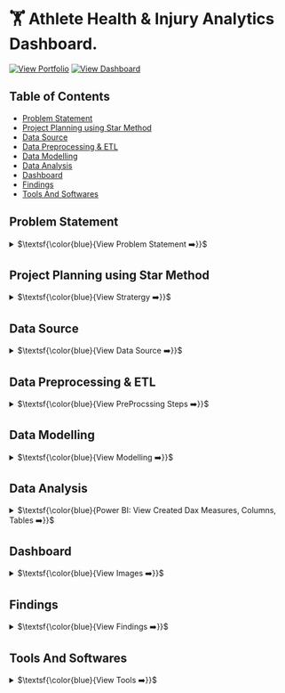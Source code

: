 # 🏋️ Athlete Health & Injury Analytics Dashboard. 

[![View Portfolio](https://img.shields.io/badge/View%20Portfolio-%23000000.svg?style=for-the-badge&logo=firefox&logoColor=#FF7139)](https://www.datascienceportfol.io/mohan_Srinivas)
[![View Dashboard](https://img.shields.io/badge/View%20Dashboard-%23000000.svg?style=for-the-badge&logo=Codeforces&logoColor=gold)](https://app.powerbi.com/view?r=eyJrIjoiNWU0MmMyNGQtODFiMS00NzI3LTk1MDMtYWU3OTNlNmE1MjM4IiwidCI6IjQ2NTRiNmYxLTBlNDctNDU3OS1hOGExLTAyZmU5ZDk0M2M3YiIsImMiOjl9)

## Table of Contents
- [Problem Statement](#problem-statement)
- [Project Planning using Star Method](#project-planning-using-star-method)
- [Data Source](#data-source)
- [Data Preprocessing \& ETL](#data-preprocessing--etl)
- [Data Modelling](#data-modelling)
- [Data Analysis](#data-analysis)
- [Dashboard](#dashboard)
- [Findings](#findings)
- [Tools And Softwares](#tools-and-softwares)


## Problem Statement
<details>
<summary>
$\textsf{\color{blue}{View Problem Statement ➡️}}$
</summary><br>

**Problem**

In this Challenge, you will work on Athlete Health & Injury Dataset to help sports organizations minimize downtime, control costs, and enhance player availability through rigorous, data-backed injury management. Doctors, leagues, athletic trainers, and front-office executives - all benefit from granular injury insights to preserve competitive edge and safeguard athlete welfare.

**Challenges:**

- Which types of injuries occur most frequently?
- Which sports or events have the highest rate of injury?
- Are injuries more common in specific athlete age groups or genders?
- How does injury severity vary across different types of sports or positions?
- How long does recovery typically take for various injury types?
- Which treatment methods are most effective for speeding up recovery?
- Do certain coaches or teams have consistently lower injury rates?
- Are there regional differences in injury frequency or severity?
- Does the playing surface or competition level affect injury occurrence?

**Use Case & Main Goal:**

- Tests your ability to model relationships, handle conformed dimensions, and optimize DAX measures.
- Build a portfolio piece that simulates genuine business requirements in a high-stakes, performance-driven sport industry.
- Use-case allows you to craft compelling narratives around player health, financial stewardship, and competitive advantage.

</details>


## Project Planning using Star Method

<details>
<summary>
$\textsf{\color{blue}{View Stratergy ➡️}}$
</summary><br>

- **Understand key KPIs:** Total Engagement, Views, Impressions, Click-Through Rate (CTR), and Engagement Rate.
- **Build hierarchical view:** Platform → Content Category → Post Type → Post-Level Details.
- **Enable drilldowns:** from a high-level overview → campaign analysis → regional performance → content-specific insights.
- **Design dashboards:** clear filters for platform, country, campaign, content type, and date range.

### 📝 S - Situation

Sports organizations were struggling to track and analyze athlete health data at scale. Medical staff, coaches, and management faced the following challenges:

- Rising treatment costs without visibility into drivers.

- Lack of insight into injury causes, vulnerable body parts, and recurrence patterns.

- Difficulty measuring treatment effectiveness and coach impact on recovery.

- Limited ability to compare trends regionally, by sport, or by competition level.

**Context:**

- This project is part of the Athlete Health & Injury Analytics challenge, designed to simulate real-world requirements in the high-stakes sports industry. The ultimate goal is to help organizations minimize downtime, control costs, and enhance player availability through data-backed decisions.

### 🎯 T - Task

The objective was to design and implement a centralized analytics solution that:

- Consolidates raw data from injury logs, treatments, costs, and player details.

- Provides multi-dimensional insights at player, regional, and organizational levels.

- Enables stakeholders (doctors, trainers, coaches, executives) to explore:

    - Most frequent injury types and affected body parts.

    - Recovery timelines by severity, treatment, and sport.

    - Cost trends (MOM, YOY) across treatments and surfaces.

    - Coach and team effectiveness in reducing recovery times.

    - Regional and demographic (age, gender) variations.

### ⚡ A - Action

- Collected and cleaned raw data from injury reports, treatment logs, and cost data.

- Designed a data model with fact and dimension tables (injuries, players, treatments, costs, surfaces, coaches).

- Built an interactive Power BI dashboard with drill-downs by sport, injury type, region, and recovery outcomes.

- Used DAX measures for KPIs like treatment success %, YOY cost change, recovery rate, and coach impact.

- Visualized metrics using maps, bar charts, line graphs, pie charts, and custom visuals Visuals of Zoom Charts.

### 🏆 R - Result

The analytics solution delivered measurable impact:

- Enhanced visibility into injury distribution and treatment costs across 15 countries.

- Identified top sports and body parts prone to injuries, guiding prevention strategies.

- Highlighted most effective treatments and coaches that reduced recovery times.

- Provided strategic insights to reduce costs, lower recurrence rates, and safeguard athlete welfare.

- Built a portfolio-grade dashboard that demonstrates real-world decision support in sports analytics.

</details>


## Data Source
<details>
<summary>
$\textsf{\color{blue}{View Data Source ➡️}}$
</summary><br>

>- **Dataset:** Data Set Provided By [ZoomCharts](https://zoomcharts.com/en/microsoft-power-bi-custom-visuals/challenges/fp20-analytics-august-2025)
>- Injury Dataset: Player-level injury records including type, body part, severity, cause, and event type (competition, training, warm-up).
>- Treatment Dataset: Recovery methods (medication, massage, physiotherapy, surgery), days to recover, and success outcome.
>- Cost Dataset: Treatment costs broken down by sport, surface type (grass, gym floor, ring, etc.), and year.
>- Demographics: Age group, gender, coach assignment, and country-level data.

</details>


## Data Preprocessing & ETL
<details>
<summary>
$\textsf{\color{blue}{View PreProcssing Steps ➡️}}$
</summary><br>

The dataset used for this project followed a Star Schema design, with multiple dimension tables (Players, Clubs, Coaches, Injuries, Treatments, Events, Locations) and a central FactInjuries table. To ensure data quality and usability in Power BI, an ETL pipeline was implemented within Power Query.

**Steps Performed**

**1. Data Ingestion**

- Imported the raw dataset from Excel (Challenge_29_Athlete Health & Injury Dataset (Star Schema).xlsx).

- Each worksheet (DimClub, DimCoach, DimPlayer, DimInjuryType, DimTreatment, DimLocation, DimEvent, FactInjuries) was extracted individually using Excel.Workbook() function.

**3. Header Promotion & Schema Alignment**

- Promoted first row to column headers across all tables.

- Renamed columns where needed to maintain consistency.

- Applied appropriate data types (e.g., text for names, integer for keys, date for injury dates, currency for cost values).

**2. Data Cleaning**

- Removed unnecessary columns (like blank index columns sometimes created by Excel exports).

- Handled missing or null values in cost, recovery days, and outcomes with either replacement (0 for numeric, "Unknown" for categorical) or filtering if irrelevant.

- Standardized categorical fields (e.g., "Minor", "Moderate", "Severe" in DimInjuryType → ensured consistent casing).

**4. Calendar Table Creation**

- Built a dynamic Calendar Table using:
```
 CALENDAR(MIN(FactInjuries[InjuryDate]), MAX(FactInjuries[InjuryDate])).
```

- Enriched with Year, Quarter, Month, Week, and Day attributes to support time intelligence measures (YOY, MOM).

**5. Fact-Dimension Relationships**

- Ensured referential integrity by matching foreign keys in FactInjuries with dimension primary keys (e.g., PlayerDimKey → DimPlayer, ClubDimKey → DimClub).

- Verified one-to-many relationships across the schema.

**6.Data Transformation & Derived Columns**

- Created calculated columns for Age Bins (e.g., <20, 20-30, 30+) and Cost Bins for better filtering.

- Applied conditional transformations to derive severity levels, recurrent injury flags, and treatment outcomes.

✅ After ETL, the dataset was clean, typed, and structured in a Star Schema — enabling efficient DAX calculations for KPIs such as Total Injuries, Avg Recovery Days, Treatment Success %, YOY/MOM comparisons, and Cost Analysis.
</details>


## Data Modelling
<details>
<summary>
$\textsf{\color{blue}{View Modelling ➡️}}$
</summary> <br>

<img width="982" height="664" alt="Image" src="https://github.com/user-attachments/assets/8c3c1b7f-1171-42df-bfc9-a9083726a8b5" /> <br>

**The Athlete Analytics solution is built on a Star Schema, designed to balance performance with analytical flexibility.**

**Fact Table**

FactInjuries → Central transaction table that records every injury incident with key metrics and foreign keys.

- Columns: InjuryID, InjuryDate, CostOfTreatmentEuros, DaysToRecovery, EstimatedDaysAbsent, Cost_Bins.

- Foreign Keys: ClubDimKey, CoachDimKey, EventDimKey, InjuryTypeDimKey, PlayerDimKey, TreatmentDimKey, LocationDimKey, Date (Calendar).



Relationships

- FactInjuries → DimClub (Many-to-One)
Each injury belongs to one club, but a club can have many injuries.

- FactInjuries → DimCoach (Many-to-One)
Each injury is linked to one coach, but a coach may manage many injuries.

- FactInjuries → DimEvent (Many-to-One)
Injuries are tied to events (e.g., training, match), with multiple injuries per event type.

- FactInjuries → DimInjuryType (Many-to-One)
Each injury has one injury type; an injury type can apply to multiple injuries.

- FactInjuries → DimLocation (Many-to-One)
An injury occurs in a single location, but one location can host many injuries.

- FactInjuries → DimPlayer (Many-to-One)
Each injury is recorded for a single player, while players can have multiple injuries.

- FactInjuries → DimTreatment (Many-to-One)
Each injury is treated with a method, but a treatment method may apply to multiple injuries.

- FactInjuries → Calendar (Many-to-One)
Injuries are mapped to a single date, but a date can have many injuries.

</details>


## Data Analysis
<details>
<summary>
$\textsf{\color{blue}{Power BI: View Created Dax Measures, Columns, Tables ➡️}}$
</summary><br>

To derive insights, multiple DAX measures were created in Power BI. These measures enabled tracking of injuries, treatments, recoveries, costs, and regional patterns across athletes. Below is the full set of measures used, categorized by dashboard page.

**Measures:**
**📊 Athlete Health Intelligence (Page 1)**

1. Injury Metrics

```
1. Total Injuries = COUNT(Injury_ID)

2. % Minor Injuries = DIVIDE([Minor Injuries], [Total Injuries])

3. % Moderate Injuries = DIVIDE([Moderate Injuries], [Total Injuries])

4. % Severe Injuries = DIVIDE([Severe Injuries], [Total Injuries])

5. Recurrent Injury Rate = DIVIDE([Recurrent Injuries], [Total Injuries])

6. MOM Injury % = DIVIDE([Total Injuries] - [PM Total Injury], [PM Total Injury])

7. YOY Injury % = DIVIDE([Total Injuries] - [PY Total Injury], [PY Total Injury])

```
2. Recovery Metrics

```
1. Avg Days to Recover = AVERAGE(RecoveryDays)

2. Avg Days Missed per Injury Type = AVERAGE(RecoveryDays)

3. YOY Avg Recovery % = DIVIDE([Avg Days to Recover] - [PY Avg Recovery], [PY Avg Recovery])

```
**👤 Player & Treatment Analytics (Page 2)**

1. Treatment & Player Outcomes

```
1. Unique Players = DISTINCTCOUNT(Player_ID)

2. Treatment Success % = DIVIDE([Fully Recovered], [Total Treatments])

3. Limitation Recovery % = DIVIDE([Recovered with Limitation], [Total Treatments])

4. Retired Players % = DIVIDE([Retired], [Unique Players])     
```
2. Time-Based Measures

```
1. MoM Success % = DIVIDE([Treatment Success %] - [PM Success %], [PM Success %])

2. YOY Success % = DIVIDE([Treatment Success %] - [PY Success %], [PY Success %])
```
3. Coach & Group Impact
```
1. Coach Impact = AVERAGEX(VALUES(Coach), [Avg Days to Recover])

2. Recovery Rate by Gender = CALCULATE([Treatment Success %], FILTER(Players, Players[Gender] = "Male/Female"))

3. Recovery Rate by Age Group = CALCULATE([Treatment Success %], FILTER(Players, Players[AgeGroup]))
```

**💶 Cost & Regional Insights (Page 3)**

1. Cost Metrics

```
1. Total Cost = SUM(Cost)

2. Average Treatment Cost = AVERAGE(Cost)

3. Avg Monthly Cost = AVERAGEX(VALUES(Month), [Total Cost])

4. Avg Treatment Cost per Sport = AVERAGEX(VALUES(Sport), [Total Cost])

5. Running Total Treatment Cost (€) =
CALCULATE([Total Cost], FILTER(ALLSELECTED(Date), Date <= MAX(Date)))
```

2. Time-Based Cost Analysis

```
1. PM Total Cost = CALCULATE([Total Cost], DATEADD(Date[Date], -1, MONTH))

2. PY Total Cost = CALCULATE([Total Cost], DATEADD(Date[Date], -1, YEAR))

3. Total Cost (Latest Month) = CALCULATE([Total Cost], LASTDATE(Date[Date]))

4. Total Cost (Latest Year) = CALCULATE([Total Cost], YEAR(Date[Date]) = MAX(Date[Year]))
```
3. Variance / KPI Metrics

```
1. MOM Cost Change (€) = [Total Cost] - [PM Total Cost]

2. MOM Cost % = DIVIDE([Total Cost] - [PM Total Cost], [PM Total Cost])

3. YOY Cost Change (€) = [Total Cost] - [PY Total Cost]

4. YOY Cost % = DIVIDE([Total Cost] - [PY Total Cost], [PY Total Cost])
```
**🛠 Shared Utility Measures (Across Pages)**

```
1. Count Active Filters = COUNTROWS(ALLSELECTED(Table))

2. Count Active Filters Tooltip =CONCATENATEX(VALUES(Table[FilterName]), Table[FilterName], ", ")
```
</details>

## Dashboard
<details>
<summary>
$\textsf{\color{blue}{View Images ➡️}}$
</summary>

> ### 1. Athlete Health Intelligence
> <a href="https://app.powerbi.com/view?r=eyJrIjoiNWU0MmMyNGQtODFiMS00NzI3LTk1MDMtYWU3OTNlNmE1MjM4IiwidCI6IjQ2NTRiNmYxLTBlNDctNDU3OS1hOGExLTAyZmU5ZDk0M2M3YiIsImMiOjl9" target="_blank"><img width="1200" height="674" alt="Image" src="https://github.com/user-attachments/assets/55b78cd7-d4f9-4a75-aacf-6642dbe37639" />
</a>

> ### 2. Player & Treatment Analytics
> <img width="1213" height="680" alt="Image" src="https://github.com/user-attachments/assets/fa9fcd91-5e34-4553-99b6-68172bdcf08e" />

> ### 3. Cost & Regional Insights 
> <img width="1201" height="676" alt="Image" src="https://github.com/user-attachments/assets/f2777a2e-65fc-43ec-acd3-e9dbf9c87b0b" />

</details>


## Findings
<details>
<summary>
$\textsf{\color{blue}{View Findings ➡️}}$
</summary><br>

1. Injury Trends

- Athletics had the most injuries (3,041 cases).
- Knee injuries were most common (10.8%).
- UK reported the highest injury count (1,071).

2. Recovery Timelines

- Success rate: 79.9% full recovery, 14.9% partial.
- Best treatments: Physiotherapy & medication; surgery less effective.
- Coach impact: Some coaches cut recovery time (e.g., Adélaïde Thomas – 8 days).

3. Cost Trends

- Total cost: €27.7M across all years.
- YOY costs dropped -51.5% (€6.3M → €3.1M).
- Tennis & Football were costliest sports.
- Gym floors & indoor courts drove most treatment expenses.

4. Coach & Team Effectiveness

- Recovery varied by coach and treatment.
- Some coaches directly shortened recovery timelines.
- Coaching style proved as important as medical care.

5. Demographics & Regions

- Males had more injuries (65.5%).
- Females recovered slightly better (83% success rate).
- Younger athletes healed faster than older groups.

</details>


## Tools And Softwares
<details>
<summary>
$\textsf{\color{blue}{View Tools ➡️}}$
</summary><br>

- **Power BI** → data modeling & dashboard development
- **DAX** → Custom KPIs & calculated measures
- **Excel/CSV** → Raw dataset handling
- **Icons/Images** → For visual representation in dashboard
- **Power Query (M Language)** → Data cleaning, ETL.
- **Figma/Canva (optional)** → UI design references.

</details>
